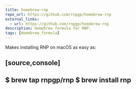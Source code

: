 ```yaml
---
title: homebrew-rnp
repo_url: https://github.com/rnpgp/homebrew-rnp
external_links:
  - url: https://github.com/rnpgp/homebrew-rnp
description: Homebrew formula for RNP.
tags: [Homebrew_formula]
---
```


Makes installing RNP on macOS as easy as:

[source,console]
----
$ brew tap rnpgp/rnp
$ brew install rnp
----
